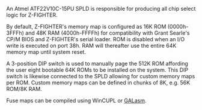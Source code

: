 An Atmel ATF22V10C-15PU SPLD is responsible for producing all chip select logic for Z-FIGHTER.

By default, Z-FIGHTER's memory map is configured as 16K ROM (0000h-3FFFh) and 48K RAM (4000h-FFFFh) for compatibility with Grant Searle's CP/M BIOS and Z-FIGHTER's serial loader. ROM is disabled when an I/O write is executed on port 38h. RAM will thereafter use the entire 64K memory map until system reset.

A 3-position DIP switch is used to manually page the 512K ROM affording the user eight bootable 64K ROMs to be installed on the system. This DIP switch is likewise connected to the SPLD allowing for custom memory maps per ROM. Custom memory maps can be defined in chunks of 8K, e.g. 56K ROM/8K RAM.

Fuse maps can be compiled using WinCUPL or [GALasm](https://github.com/daveho/GALasm).
